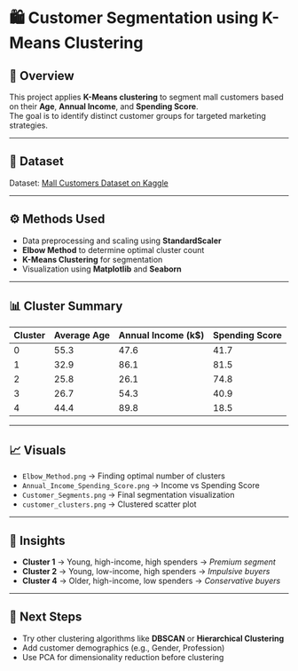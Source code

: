 # 🛍️ Customer Segmentation using K-Means Clustering

## 📘 Overview
This project applies **K-Means clustering** to segment mall customers based on their **Age**, **Annual Income**, and **Spending Score**.  
The goal is to identify distinct customer groups for targeted marketing strategies.

---

## 🧩 Dataset
Dataset: [Mall Customers Dataset on Kaggle](https://www.kaggle.com/datasets/vjchoudhary7/customer-segmentation-tutorial)

---

## ⚙️ Methods Used
- Data preprocessing and scaling using **StandardScaler**
- **Elbow Method** to determine optimal cluster count
- **K-Means Clustering** for segmentation
- Visualization using **Matplotlib** and **Seaborn**

---

## 📊 Cluster Summary

| Cluster | Average Age | Annual Income (k$) | Spending Score |
|----------|--------------|-------------------|----------------|
| 0 | 55.3 | 47.6 | 41.7 |
| 1 | 32.9 | 86.1 | 81.5 |
| 2 | 25.8 | 26.1 | 74.8 |
| 3 | 26.7 | 54.3 | 40.9 |
| 4 | 44.4 | 89.8 | 18.5 |

---

## 📈 Visuals
- `Elbow_Method.png` → Finding optimal number of clusters  
- `Annual_Income_Spending_Score.png` → Income vs Spending Score  
- `Customer_Segments.png` → Final segmentation visualization  
- `customer_clusters.png` → Clustered scatter plot  

---

## 🧠 Insights
- **Cluster 1** → Young, high-income, high spenders → *Premium segment*  
- **Cluster 2** → Young, low-income, high spenders → *Impulsive buyers*  
- **Cluster 4** → Older, high-income, low spenders → *Conservative buyers*  

---

## 🚀 Next Steps
- Try other clustering algorithms like **DBSCAN** or **Hierarchical Clustering**
- Add customer demographics (e.g., Gender, Profession)
- Use PCA for dimensionality reduction before clustering
